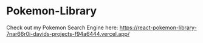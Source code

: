 # Pokemon-Library

Check out my Pokemon Search Engine here: https://react-pokemon-library-7nar66r0i-davids-projects-f94a6444.vercel.app/
